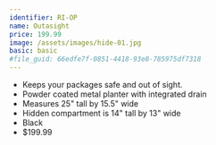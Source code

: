 ```yaml
---
identifier: RI-OP
name: Outasight
price: 199.99
image: /assets/images/hide-01.jpg
basic: basic
#file_guid: 66edfe7f-0851-4418-93e8-785975df7318
---
```



- Keeps your packages safe and out of sight.  
- Powder coated metal planter with integrated drain  
- Measures 25" tall by 15.5" wide  
- Hidden compartment is 14" tall by 13" wide
- Black
- $199.99
